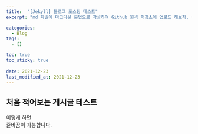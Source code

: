 ```yaml
---
title:  "[Jekyll] 블로그 포스팅 테스트"
excerpt: "md 파일에 마크다운 문법으로 작성하여 Github 원격 저장소에 업로드 해보자. 에디터는 Visual Studio code 사용! 로컬 서버에서 확인도 해보자. "

categories:
  - Blog
tags:
  - []

toc: true
toc_sticky: true
 
date: 2021-12-23
last_modified_at: 2021-12-23
---
```


## 처음 적어보는 게시글 테스트
이렇게 하면 <br>
줄바꿈이 가능합니다.